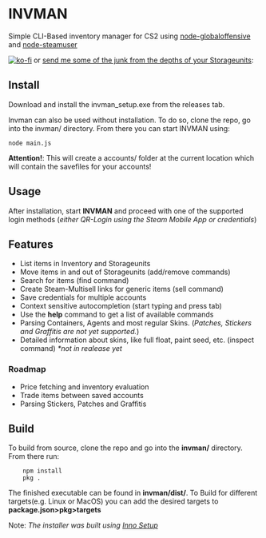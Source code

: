 # INVMAN
Simple CLI-Based inventory manager for CS2 using [node-globaloffensive](https://github.com/DoctorMcKay/node-globaloffensive) and [node-steamuser](https://github.com/DoctorMcKay/node-steam-user)

[![ko-fi](https://ko-fi.com/img/githubbutton_sm.svg)](https://ko-fi.com/L4L41II3YS)
or
[send me some of the junk from the depths of your Storageunits](https://lilbiba400.github.io/invman-donations):

## Install
Download and install the invman_setup.exe from the releases tab. 

Invman can also be used without installation. To do so, clone the repo, go into the invman/ directory. From there you can start INVMAN using: 

    node main.js

**Attention!**: This will create a accounts/ folder at the current location which will contain the savefiles for your accounts!

## Usage
After installation, start **INVMAN** and proceed with one of the supported login methods (*either QR-Login using the Steam Mobile App or credentials*)


## Features

- List items in Inventory and Storageunits
- Move items in and out of Storageunits (add/remove commands)
- Search for items (find command)
- Create Steam-Multisell links for generic items (sell command)
- Save credentials for multiple accounts
- Context sensitive autocompletion (start typing and press tab)
- Use the **help** command to get a list of available commands
- Parsing Containers, Agents and most regular Skins. (*Patches, Stickers and Graffitis are not yet supported.*)
- Detailed information about skins, like full float, paint seed, etc. (inspect command) *\*not in realease yet*

### Roadmap
- Price fetching and inventory evaluation
- Trade items between saved accounts
- Parsing Stickers, Patches and Graffitis

## Build
To build from source, clone the repo and go into the **invman/** directory. From there run:

        npm install
        pkg .

The finished executable can be found in **invman/dist/**.
To Build for different targets(e.g. Linux or MacOS) you can add the desired targets to **package.json>pkg>targets**

Note: *The installer was built using [Inno Setup](https://jrsoftware.org/isinfo.php)*
